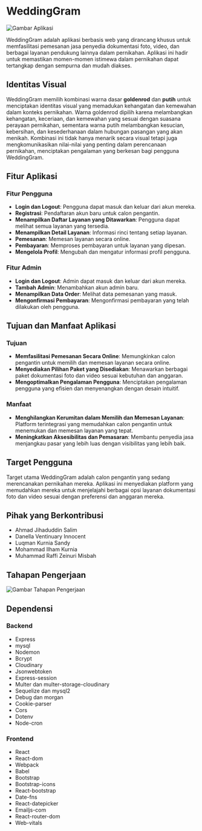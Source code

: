 # WeddingGram

![Gambar Aplikasi](https://drive.google.com/uc?export=view&id=1f-5fDMs_4ghreNLdekni4xw1BDwQ7Dfm)

WeddingGram adalah aplikasi berbasis web yang dirancang khusus untuk memfasilitasi pemesanan jasa penyedia dokumentasi foto, video, dan berbagai layanan pendukung lainnya dalam pernikahan. Aplikasi ini hadir untuk memastikan momen-momen istimewa dalam pernikahan dapat tertangkap dengan sempurna dan mudah diakses.

## Identitas Visual

WeddingGram memilih kombinasi warna dasar **goldenrod** dan **putih** untuk menciptakan identitas visual yang memadukan kehangatan dan kemewahan dalam konteks pernikahan. Warna goldenrod dipilih karena melambangkan kehangatan, keceriaan, dan kemewahan yang sesuai dengan suasana perayaan pernikahan, sementara warna putih melambangkan kesucian, kebersihan, dan kesederhanaan dalam hubungan pasangan yang akan menikah. Kombinasi ini tidak hanya menarik secara visual tetapi juga mengkomunikasikan nilai-nilai yang penting dalam perencanaan pernikahan, menciptakan pengalaman yang berkesan bagi pengguna WeddingGram.

## Fitur Aplikasi

### Fitur Pengguna

- **Login dan Logout**: Pengguna dapat masuk dan keluar dari akun mereka.
- **Registrasi**: Pendaftaran akun baru untuk calon pengantin.
- **Menampilkan Daftar Layanan yang Ditawarkan**: Pengguna dapat melihat semua layanan yang tersedia.
- **Menampilkan Detail Layanan**: Informasi rinci tentang setiap layanan.
- **Pemesanan**: Memesan layanan secara online.
- **Pembayaran**: Memproses pembayaran untuk layanan yang dipesan.
- **Mengelola Profil**: Mengubah dan mengatur informasi profil pengguna.

### Fitur Admin

- **Login dan Logout**: Admin dapat masuk dan keluar dari akun mereka.
- **Tambah Admin**: Menambahkan akun admin baru.
- **Menampilkan Data Order**: Melihat data pemesanan yang masuk.
- **Mengonfirmasi Pembayaran**: Mengonfirmasi pembayaran yang telah dilakukan oleh pengguna.

## Tujuan dan Manfaat Aplikasi

### Tujuan

- **Memfasilitasi Pemesanan Secara Online**: Memungkinkan calon pengantin untuk memilih dan memesan layanan secara online.
- **Menyediakan Pilihan Paket yang Disediakan**: Menawarkan berbagai paket dokumentasi foto dan video sesuai kebutuhan dan anggaran.
- **Mengoptimalkan Pengalaman Pengguna**: Menciptakan pengalaman pengguna yang efisien dan menyenangkan dengan desain intuitif.

### Manfaat

- **Menghilangkan Kerumitan dalam Memilih dan Memesan Layanan**: Platform terintegrasi yang memudahkan calon pengantin untuk menemukan dan memesan layanan yang tepat.
- **Meningkatkan Aksesibilitas dan Pemasaran**: Membantu penyedia jasa menjangkau pasar yang lebih luas dengan visibilitas yang lebih baik.

## Target Pengguna

Target utama WeddingGram adalah calon pengantin yang sedang merencanakan pernikahan mereka. Aplikasi ini menyediakan platform yang memudahkan mereka untuk menjelajahi berbagai opsi layanan dokumentasi foto dan video sesuai dengan preferensi dan anggaran mereka.

## Pihak yang Berkontribusi

- Ahmad Jihaduddin Salim
- Danella Ventinuary Innocent
- Luqman Kurnia Sandy
- Mohammad Ilham Kurnia
- Muhammad Raffi Zeinuri Misbah

## Tahapan Pengerjaan

![Gambar Tahapan Pengerjaan](https://drive.google.com/uc?export=view&id=1h1-VpftIBXj7cBY3mJr1SjAvI7xLB-qL)

## Dependensi

### Backend

- Express
- mysql
- Nodemon
- Bcrypt
- Cloudinary
- Jsonwebtoken
- Express-session
- Multer dan multer-storage-cloudinary
- Sequelize dan mysql2
- Debug dan morgan
- Cookie-parser
- Cors
- Dotenv
- Node-cron

### Frontend

- React
- React-dom
- Webpack
- Babel
- Bootstrap
- Bootstrap-icons
- React-bootstrap
- Date-fns
- React-datepicker
- Emailjs-com
- React-router-dom
- Web-vitals
